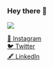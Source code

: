### Hey there 👋

<img src="https://i.imgur.com/MW8hWq9.png" />

<!--
**HoppeDevz/hoppedevz** is a ✨ _special_ ✨ repository because its `README.md` (this file) appears on your GitHub profile.

Here are some ideas to get you started:

- 🔭 I’m currently working on ...
- 🌱 I’m currently learning ...
- 👯 I’m looking to collaborate on ...
- 🤔 I’m looking for help with ...
- 💬 Ask me about ...
- 📫 How to reach me: ...
- 😄 Pronouns: ...
- ⚡ Fun fact: ...
-->

[📱   Instagram](https://www.instagram.com/gabrielhoppe/)
<br>
[🐦 Twitter](https://twitter.com/GabrielhoppeM)
<br>
[🖋  LinkedIn](https://www.linkedin.com/in/gabriel-hoppe-0b13a51ab/)

